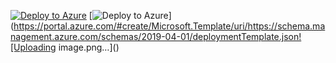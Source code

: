 [![Deploy to Azure](https://aka.ms/deploytoazurebutton)](https://portal.azure.com/#create/Microsoft.Template/uri/https%3A%2F%2Fraw.githubusercontent.com%2Fwagov%2FWASOCAutomationPlaybook%2Fmain%2FTaskAutomations%2FDGov-TaskAutomation-CorrelateUnfamiliarAndAtypicalSignIn.json)
[![Deploy to Azure](https://aka.ms/deploytoazurebutton)](https://portal.azure.com/#create/Microsoft.Template/uri/https://schema.management.azure.com/schemas/2019-04-01/deploymentTemplate.json![Uploading image.png…]()

